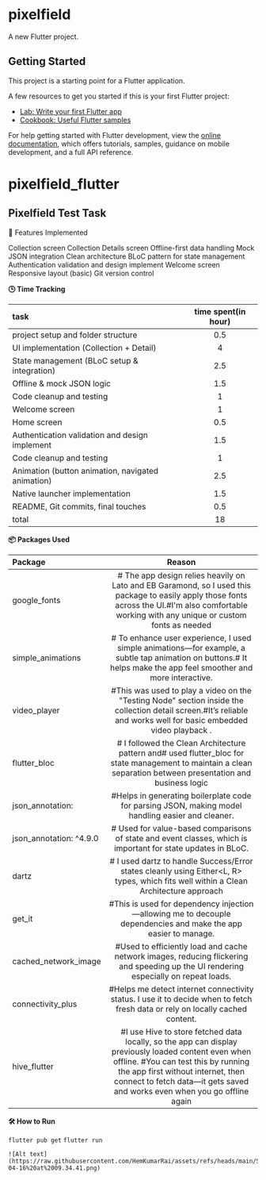 # pixelfield

A new Flutter project.

## Getting Started

This project is a starting point for a Flutter application.

A few resources to get you started if this is your first Flutter project:

- [Lab: Write your first Flutter app](https://docs.flutter.dev/get-started/codelab)
- [Cookbook: Useful Flutter samples](https://docs.flutter.dev/cookbook)

For help getting started with Flutter development, view the
[online documentation](https://docs.flutter.dev/), which offers tutorials,
samples, guidance on mobile development, and a full API reference.

# pixelfield_flutter

## Pixelfield Test Task



📱 Features Implemented

Collection screen
Collection Details screen
Offline-first data handling
Mock JSON integration
Clean architecture BLoC pattern for state management
Authentication validation and design implement
Welcome screen
Responsive layout (basic)
Git version control



**🕒 Time Tracking**

| task                                              | time spent(in hour) |
|:--------------------------------------------------|:-------------------:|
| project setup and folder structure                |         0.5         | 
| UI implementation (Collection + Detail)           |          4          | 
| State management (BLoC setup & integration)       |         2.5         | 
| Offline & mock JSON logic                         |         1.5         | 
| Code cleanup and testing                          |          1          | 
| Welcome screen                                    |          1          | 
| Home screen                                       |         0.5         | 
| Authentication validation and design implement    |         1.5         | 
| Code cleanup and testing                          |          1          | 
| Animation (button animation, navigated animation) |         2.5         | 
| Native launcher implementation                    |         1.5         | 
| README, Git commits, final touches                |         0.5         | 
| total                                             |         18          | 


**📦 Packages Used**

| Package                 |                                                                                                                             Reason                                                                                                                             |
|:------------------------|:--------------------------------------------------------------------------------------------------------------------------------------------------------------------------------------------------------------------------------------------------------------:|
| google_fonts            |                               # The app design relies heavily on Lato and EB Garamond, so I used this package to easily apply those fonts across the UI.#I'm also comfortable working with any unique or custom fonts as needed                                | 
| simple_animations       |                                               # To enhance user experience, I used simple animations—for example, a subtle tap animation on buttons.#  It helps make the app feel smoother and more interactive.                                               | 
| video_player            |                                               #This was used to play a video on the "Testing Node" section inside the collection detail screen.#It’s reliable and works well for basic embedded video playback .                                               | 
| flutter_bloc            |                                                 # I followed the Clean Architecture pattern and# used flutter_bloc for state management to maintain a clean separation between presentation and business logic                                                 | 
| json_annotation:        |                                                                               #Helps in generating boilerplate code for parsing JSON, making model handling easier and cleaner.                                                                                | 
| json_annotation: ^4.9.0 |                                                                          # Used for value-based comparisons of state and event classes, which is important for state updates in BLoC.                                                                          | 
| dartz                   |                                                              # I used dartz to handle Success/Error states cleanly using Either<L, R> types, which fits well within a Clean Architecture approach                                                              | 
| get_it                  |                                                                         #This is used for dependency injection—allowing me to decouple dependencies and make the app easier to manage.                                                                         | 
| cached_network_image    |                                                              #Used to efficiently load and cache network images, reducing flickering and speeding up the UI rendering especially on repeat loads.                                                              | 
| connectivity_plus       |                                                                 #Helps me detect internet connectivity status. I use it to decide when to fetch fresh data or rely on locally cached content.                                                                  | 
| hive_flutter            | #I use Hive to store fetched data locally, so the app can display previously loaded content even when offline. #You can test this by running the app first without internet, then connect to fetch data—it gets saved and works even when you go offline again | 



**🛠️ How to Run**

`flutter pub get`
`flutter run`

~~~~Make sure you’re using the latest stable version of Flutter.~~~~
![Alt text](https://raw.githubusercontent.com/HemKumarRai/assets/refs/heads/main/Screenshot%202025-04-16%20at%2009.34.41.png)



